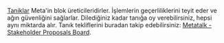[Taniklar](introduction/witness) Meta'in blok üreticileridirler. İşlemlerin geçerliliklerini teyit eder ve ağın güvenliğini sağlarlar. Dilediğiniz kadar tanığa oy verebilirsiniz, hepsi aynı miktarda alır. Tanık tekliflerini buradan takip edebilirsiniz: [Metatalk - Stakeholder Proposals Board](https://metatalk.org/index.php/board,75.0.html).
